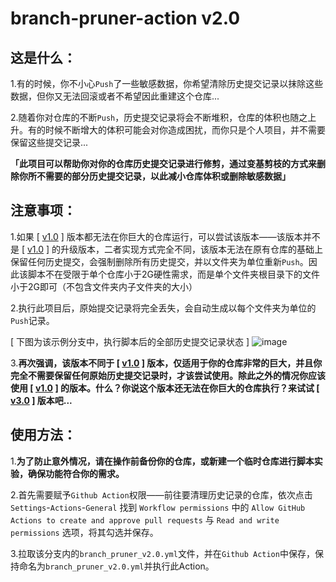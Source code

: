 # branch-pruner-action  v2.0
## 这是什么：
1.有的时候，你不小心`Push`了一些敏感数据，你希望清除历史提交记录以抹除这些数据，但你又无法回滚或者不希望因此重建这个仓库...

2.随着你对仓库的不断`Push`，历史提交记录将会不断堆积，仓库的体积也随之上升。有的时候不断增大的体积可能会对你造成困扰，而你只是个人项目，并不需要保留这些提交记录...

**「此项目可以帮助你对你的仓库历史提交记录进行修剪，通过变基剪枝的方式来删除你所不需要的部分历史提交记录，以此减小仓库体积或删除敏感数据」**

## 注意事项：
1.如果 [ [v1.0](https://github.com/Container-Zero/Branch-Pruner-Action/tree/v1) ] 版本都无法在你巨大的仓库运行，可以尝试该版本——该版本并不是 [ [v1.0](https://github.com/Container-Zero/Branch-Pruner-Action/tree/v1) ] 的升级版本，二者实现方式完全不同，该版本无法在原有仓库的基础上保留任何历史提交，会强制删除所有历史提交，并以文件夹为单位重新`Push`。因此该脚本不在受限于单个仓库小于2G硬性需求，而是单个文件夹根目录下的文件小于2G即可（不包含文件夹内子文件夹的大小）

2.执行此项目后，原始提交记录将完全丢失，会自动生成以每个文件夹为单位的`Push`记录。

[ 下图为该示例分支中，执行脚本后的全部历史提交记录状态 ]
![image](https://github.com/Container-Zero/Branch-Pruner-Action/assets/20435019/9993aacc-2f17-464e-b667-823b4c6637df)

3.**再次强调，该版本不同于 [ [v1.0](https://github.com/Container-Zero/Branch-Pruner-Action/tree/v1) ] 版本，仅适用于你的仓库非常的巨大，并且你完全不需要保留任何原始历史提交记录时，才该尝试使用。除此之外的情况你应该使用 [ [v1.0](https://github.com/Container-Zero/Branch-Pruner-Action/tree/v1) ] 的版本。什么？你说这个版本还无法在你巨大的仓库执行？来试试 [ [v3.0](https://github.com/Container-Zero/Branch-Pruner-Action/tree/v3) ] 版本吧...**

## 使用方法：
1.**为了防止意外情况，请在操作前备份你的仓库，或新建一个临时仓库进行脚本实验，确保功能符合你的需求。**

2.首先需要赋予`Github Action`权限——前往要清理历史记录的仓库，依次点击 `Settings`-`Actions`-`General` 找到 `Workflow permissions` 中的 `Allow GitHub Actions to create and approve pull requests` 与 `Read and write permissions` 选项，将其勾选并保存。

3.拉取该分支内的`branch_pruner_v2.0.yml`文件，并在`Github Action`中保存，保持命名为`branch_pruner_v2.0.yml`并执行此Action。


